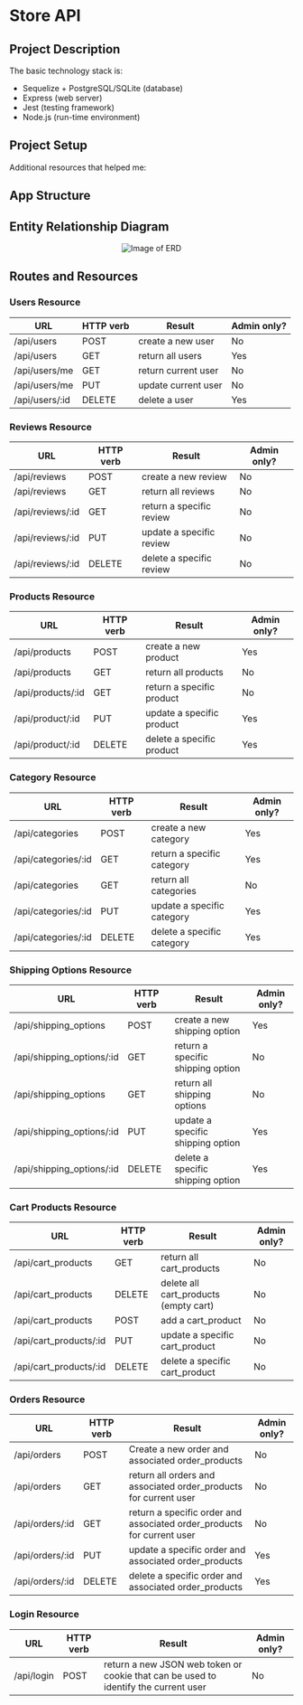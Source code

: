 # Store API

## Project Description
The basic technology stack is:
* Sequelize + PostgreSQL/SQLite (database)
* Express (web server)
* Jest (testing framework)
* Node.js (run-time environment)

## Project Setup


Additional resources that helped me:


## App Structure


## Entity Relationship Diagram
<p align="center">
  <img alt="Image of ERD" src="https://raw.github.com/jtimwill/store-api/master/images/store-erd.png"/>
</p>

## Routes and Resources
### Users Resource
|URL|HTTP verb|Result|Admin only?|
|---|---|---|---|
/api/users|POST|create a new user|No|
/api/users|GET|return all users|Yes|
/api/users/me|GET|return current user|No|
/api/users/me|PUT|update current user|No|
/api/users/:id|DELETE|delete a user|Yes|
### Reviews Resource
|URL|HTTP verb|Result|Admin only?|
|---|---|---|---|
/api/reviews|POST|create a new review|No|
/api/reviews|GET|return all reviews|No|
/api/reviews/:id|GET|return a specific review|No|
/api/reviews/:id|PUT|update a specific review|No|
/api/reviews/:id|DELETE|delete a specific review|No|

### Products Resource
|URL|HTTP verb|Result|Admin only?|
|---|---|---|---|
/api/products|POST|create a new product|Yes|
/api/products|GET|return all products|No|
/api/products/:id|GET|return a specific product|No|
/api/product/:id|PUT|update a specific product|Yes|
/api/product/:id|DELETE|delete a specific product|Yes|

### Category Resource
|URL|HTTP verb|Result|Admin only?|
|---|---|---|---|
/api/categories|POST|create a new category|Yes|
/api/categories/:id|GET|return a specific category|Yes|
/api/categories|GET|return all categories|No|
/api/categories/:id|PUT|update a specific category|Yes|
/api/categories/:id|DELETE|delete a specific category|Yes|

### Shipping Options Resource
|URL|HTTP verb|Result|Admin only?|
|---|---|---|---|
/api/shipping_options|POST|create a new shipping option|Yes|
/api/shipping_options/:id|GET|return a specific shipping option|No|
/api/shipping_options|GET|return all shipping options|No|
/api/shipping_options/:id|PUT|update a specific shipping option|Yes|
/api/shipping_options/:id|DELETE|delete a specific shipping option|Yes|

### Cart Products Resource
|URL|HTTP verb|Result|Admin only?|
|---|---|---|---|
/api/cart_products|GET|return all cart_products|No|
/api/cart_products|DELETE|delete all cart_products (empty cart)|No|
/api/cart_products|POST|add a cart_product|No|
/api/cart_products/:id|PUT|update a specific cart_product|No|
/api/cart_products/:id|DELETE|delete a specific cart_product|No|

### Orders Resource
|URL|HTTP verb|Result|Admin only?|
|---|---|---|---|
/api/orders|POST|Create a new order and associated order_products|No|
/api/orders|GET|return all orders and associated order_products for current user|No|
/api/orders/:id|GET|return a specific order and associated order_products for current user|No|
/api/orders/:id|PUT|update a specific order and associated order_products|Yes|
/api/orders/:id|DELETE|delete a specific order and associated order_products|Yes|

### Login Resource
|URL|HTTP verb|Result|Admin only?|
|---|---|---|---|
/api/login|POST|return a new JSON web token or cookie that can be used to identify the current user|No|
